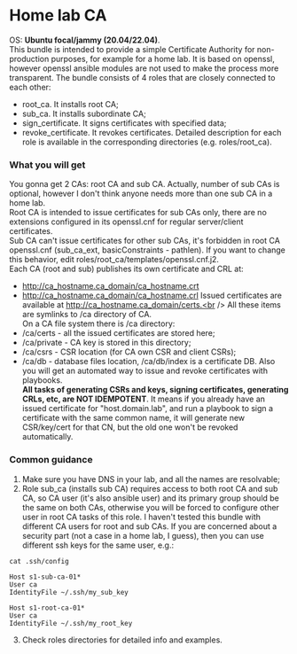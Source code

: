 # Home lab CA
OS: **Ubuntu focal/jammy (20.04/22.04)**.<br />
This bundle is intended to provide a simple Certificate Authority for non-production purposes, for example for a home lab. It is based on openssl, however openssl ansible modules are not used to make the process more transparent. The bundle consists of 4 roles that are closely connected to each other:
- root_ca. It installs root CA;
- sub_ca. It installs subordinate CA;
- sign_certificate. It signs certificates with specified data;
- revoke_certificate. It revokes certificates.
Detailed description for each role is available in the corresponding directories (e.g. roles/root_ca).<br />
### What you will get
You gonna get 2 CAs: root CA and sub CA. Actually, number of sub CAs is optional, however I don't think anyone needs more than one sub CA in a home lab.<br />
Root CA is intended to issue certificates for sub CAs only, there are no extensions configured in its openssl.cnf for regular server/client certificates.<br />
Sub CA can't issue certificates for other sub CAs, it's forbidden in root CA openssl.cnf (sub_ca_ext, basicConstraints - pathlen). If you want to change this behavior, edit roles/root_ca/templates/openssl.cnf.j2.<br />
Each CA (root and sub) publishes its own certificate and CRL at:
- http://ca_hostname.ca_domain/ca_hostname.crt
- http://ca_hostname.ca_domain/ca_hostname.crl
Issued certificates are available at http://ca_hostname.ca_domain/certs.<br />
All these items are symlinks to /ca directory of CA.</br>
On a CA file system there is /ca directory:
- /ca/certs - all the issued certificates are stored here;
- /ca/private - CA key is stored in this directory;
- /ca/csrs - CSR location (for CA own CSR and client CSRs);
- /ca/db - database files location, /ca/db/index is a certificate DB.
Also you will get an automated way to issue and revoke certificates with playbooks.<br />
**All tasks of generating CSRs and keys, signing certificates, generating CRLs, etc, are NOT IDEMPOTENT**. It means if you already have an issued certificate for "host.domain.lab", and run a playbook to sign a certificate with the same common name, it will generate new CSR/key/cert for that CN, but the old one won't be revoked automatically.
### Common guidance
1. Make sure you have DNS in your lab, and all the names are resolvable;
2. Role sub_ca (installs sub CA) requires access to both root CA and sub CA, so CA user (it's also ansible user) and its primary group should be the same on both CAs, otherwise you will be forced to configure other user in root CA tasks of this role. I haven't tested this bundle with different CA users for root and sub CAs. If you are concerned about a security part (not a case in a home lab, I guess), then you can use different ssh keys for the same user, e.g.:
```
cat .ssh/config 

Host s1-sub-ca-01*
User ca
IdentityFile ~/.ssh/my_sub_key

Host s1-root-ca-01*
User ca
IdentityFile ~/.ssh/my_root_key
```
3. Check roles directories for detailed info and examples.